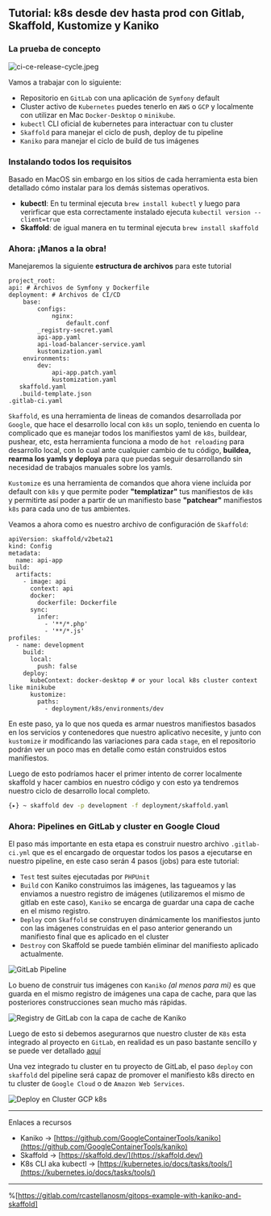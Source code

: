 ## Tutorial: k8s desde dev hasta prod con Gitlab, Skaffold, Kustomize y Kaniko


### La prueba de concepto

![ci-ce-release-cycle.jpeg](https://cdn.hashnode.com/res/hashnode/image/upload/v1629916807662/y4QaYpwPd.jpeg)

Vamos a trabajar con lo siguiente:
- Repositorio en `GitLab` con una aplicación de `Symfony` default
- Cluster activo de `Kubernetes` puedes tenerlo en `AWS` o `GCP` y localmente con utilizar en Mac `Docker-Desktop` o `minikube`.
- `kubectl` CLI oficial de kubernetes para interactuar con tu cluster
- `Skaffold` para manejar el ciclo de push, deploy de tu pipeline
- `Kaniko` para manejar el ciclo de build de tus imágenes

### Instalando todos los requisitos
Basado en MacOS sin embargo en los sitios de cada herramienta esta bien detallado cómo instalar para los demás sistemas operativos.

* **kubectl**: En tu terminal ejecuta `brew install kubectl` y luego para verirficar que esta correctamente instalado ejecuta `kubectil version --client=true`
* **Skaffold**: de igual manera en tu terminal ejecuta `brew install skaffold` 

### Ahora: ¡Manos a la obra!
Manejaremos la siguiente **estructura de archivos** para este tutorial

````
project_root:
api: # Archivos de Symfony y Dockerfile
deployment: # Archivos de CI/CD
    base:
        configs:
            nginx:
                default.conf
        _registry-secret.yaml
        api-app.yaml
        api-load-balancer-service.yaml
        kustomization.yaml
    environments:
        dev:
            api-app.patch.yaml
            kustomization.yaml
   skaffold.yaml
   .build-template.json
.gitlab-ci.yaml
````

`Skaffold`, es una herramienta de lineas de comandos desarrollada por `Google`, que hace el desarrollo local con `k8s` un soplo, teniendo en cuenta lo complicado que es manejar todos los manifiestos yaml de `k8s`,  buildear, pushear, etc, esta herramienta funciona a modo de `hot reloading` para desarrollo local, con lo cual ante cualquier cambio de tu código, **buildea, rearma los yamls y deploya** para que puedas seguir desarrollando sin necesidad de trabajos manuales sobre los yamls.

`Kustomize` es una herramienta de comandos que ahora viene incluida por default con `k8s` y que permite poder **"templatizar"** tus manifiestos de  `k8s ` y permitirte así poder a partir de un manifiesto base **"patchear"** manifiestos  `k8s` para cada uno de tus ambientes.

Veamos a ahora como es nuestro archivo de configuración de `Skaffold`:

```
apiVersion: skaffold/v2beta21
kind: Config
metadata:
  name: api-app
build:
  artifacts:
    - image: api
      context: api
      docker:
        dockerfile: Dockerfile
      sync:
        infer:
          - '**/*.php'
          - '**/*.js'
profiles:
  - name: development
    build:
      local:
        push: false
    deploy:
      kubeContext: docker-desktop # or your local k8s cluster context like minikube
      kustomize:
        paths:
          - deployment/k8s/environments/dev
```

En este paso, ya lo que nos queda es armar nuestros manifiestos basados en los servicios y contenedores que nuestro aplicativo necesite, y junto con `kustomize` ir modificando las variaciones para cada `stage`, en el repositorio podrán ver un poco mas en detalle como están construidos estos manifiestos.

Luego de esto podríamos hacer el primer intento de correr localmente skaffold y hacer cambios en nuestro código y con esto ya tendremos nuestro ciclo de desarrollo local completo.

```bash
{▸} ~ skaffold dev -p development -f deployment/skaffold.yaml
``` 

### Ahora: Pipelines en GitLab y cluster en Google Cloud

El paso más importante en esta etapa es construir nuestro archivo `.gitlab-ci.yml` que es el encargado de orquestar todos los pasos a ejecutarse en nuestro pipeline, en este caso serán 4 pasos (jobs) para este tutorial:

- `Test` test suites ejecutadas por `PHPUnit` 
- `Build` con Kaniko construimos las imágenes, las tagueamos y las enviamos a nuestro registro de imágenes (utilizaremos el mismo de gitlab en este caso), `Kaniko` se encarga de guardar una capa de cache en el mismo registro.
- `Deploy` con `Skaffold` se construyen dinámicamente los manifiestos junto con las imágenes construidas en el paso anterior generando un manifiesto final que es aplicado en el cluster
- `Destroy` con Skaffold se puede también eliminar del manifiesto aplicado actualmente.


![GitLab Pipeline](https://cdn.hashnode.com/res/hashnode/image/upload/v1629983077083/0RwoE6goV2.png)

Lo bueno de construir tus imágenes con `Kaniko` *(al menos para mi)* es que guarda en el mismo registro de imágenes una capa de cache, para que las posteriores construcciones sean mucho más rápidas.

![Registry de GitLab con la capa de cache de Kaniko](https://cdn.hashnode.com/res/hashnode/image/upload/v1629982879941/Qi4tfze-j.png)

Luego de esto si debemos asegurarnos que nuestro cluster de `K8s` esta integrado al proyecto en `GitLab`, en realidad es un paso bastante sencillo y se puede ver detallado  [aquí](https://docs.gitlab.com/ee/user/project/clusters/add_existing_cluster.html) 

Una vez integrado tu cluster en tu proyecto de GitLab, el paso `deploy` con `skaffold` del pipeline será capaz de promover el manifiesto k8s directo en tu cluster de `Google Cloud` o de `Amazon Web Services`.

![Deploy en Cluster GCP k8s](https://cdn.hashnode.com/res/hashnode/image/upload/v1629983273581/f7GcLhHXt.png)


----
Enlaces a recursos

- Kaniko ->  [https://github.com/GoogleContainerTools/kaniko](https://github.com/GoogleContainerTools/kaniko) 
- Skaffold ->  [https://skaffold.dev/](https://skaffold.dev/) 
- K8s CLI aka kubectl ->  [https://kubernetes.io/docs/tasks/tools/](https://kubernetes.io/docs/tasks/tools/) 

----
%[https://gitlab.com/rcastellanosm/gitops-example-with-kaniko-and-skaffold]

